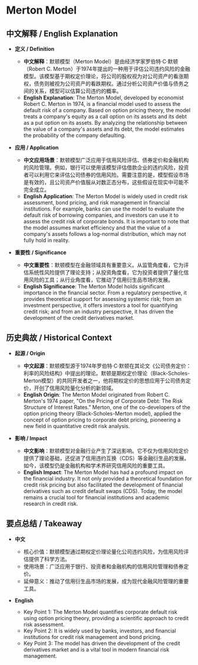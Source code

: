 # Merton Model

## 中文解释 / English Explanation

* **定义 / Definition**  
  - **中文解释**：默顿模型（Merton Model）是由经济学家罗伯特·C·默顿（Robert C. Merton）于1974年提出的一种用于评估公司违约风险的金融模型。该模型基于期权定价理论，将公司的股权视为对公司资产的看涨期权，债务则被视为公司资产的看跌期权。通过分析公司资产价值与债务之间的关系，模型可以估算公司违约的概率。  
  - **English Explanation**: The Merton Model, developed by economist Robert C. Merton in 1974, is a financial model used to assess the default risk of a company. Based on option pricing theory, the model treats a company's equity as a call option on its assets and its debt as a put option on its assets. By analyzing the relationship between the value of a company's assets and its debt, the model estimates the probability of the company defaulting.

* **应用 / Application**  
  - **中文应用场景**：默顿模型广泛应用于信用风险评估、债券定价和金融机构的风险管理。例如，银行可以使用该模型评估借款企业的违约风险，投资者可以利用它来评估公司债券的信用风险。需要注意的是，模型假设市场是有效的，且公司资产价值服从对数正态分布，这些假设在现实中可能不完全成立。  
  - **English Application**: The Merton Model is widely used in credit risk assessment, bond pricing, and risk management in financial institutions. For example, banks can use the model to evaluate the default risk of borrowing companies, and investors can use it to assess the credit risk of corporate bonds. It is important to note that the model assumes market efficiency and that the value of a company's assets follows a log-normal distribution, which may not fully hold in reality.

* **重要性 / Significance**  
  - **中文重要性**：默顿模型在金融领域具有重要意义。从监管角度看，它为评估系统性风险提供了理论支持；从投资角度看，它为投资者提供了量化信用风险的工具；从行业角度看，它推动了信用衍生品市场的发展。  
  - **English Significance**: The Merton Model holds significant importance in the financial sector. From a regulatory perspective, it provides theoretical support for assessing systemic risk; from an investment perspective, it offers investors a tool for quantifying credit risk; and from an industry perspective, it has driven the development of the credit derivatives market.

## 历史典故 / Historical Context

* **起源 / Origin**  
  - **中文起源**：默顿模型源于1974年罗伯特·C·默顿在其论文《公司债务定价：利率的风险结构》中提出的理论。默顿是期权定价理论（Black-Scholes-Merton模型）的共同开发者之一，他将期权定价的思想应用于公司债务定价，开创了信用风险量化分析的新领域。  
  - **English Origin**: The Merton Model originated from Robert C. Merton's 1974 paper, "On the Pricing of Corporate Debt: The Risk Structure of Interest Rates." Merton, one of the co-developers of the option pricing theory (Black-Scholes-Merton model), applied the concept of option pricing to corporate debt pricing, pioneering a new field in quantitative credit risk analysis.

* **影响 / Impact**  
  - **中文影响**：默顿模型对金融行业产生了深远影响。它不仅为信用风险定价提供了理论基础，还促进了信用违约互换（CDS）等金融衍生品的发展。如今，该模型仍是金融机构和学术界研究信用风险的重要工具。  
  - **English Impact**: The Merton Model has had a profound impact on the financial industry. It not only provided a theoretical foundation for credit risk pricing but also facilitated the development of financial derivatives such as credit default swaps (CDS). Today, the model remains a crucial tool for financial institutions and academic research in credit risk.

## 要点总结 / Takeaway

* **中文**  
  - 核心价值：默顿模型通过期权定价理论量化公司违约风险，为信用风险评估提供了科学方法。  
  - 使用场景：广泛应用于银行、投资者和金融机构的信用风险管理和债券定价。  
  - 延伸意义：推动了信用衍生品市场的发展，成为现代金融风险管理的重要工具。

* **English**  
  - Key Point 1: The Merton Model quantifies corporate default risk using option pricing theory, providing a scientific approach to credit risk assessment.  
  - Key Point 2: It is widely used by banks, investors, and financial institutions for credit risk management and bond pricing.  
  - Key Point 3: The model has driven the development of the credit derivatives market and is a vital tool in modern financial risk management.